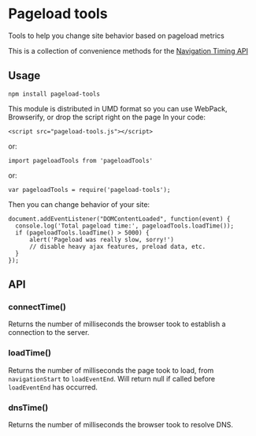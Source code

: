 # Pageload tools

Tools to help you change site behavior based on pageload metrics

This is a collection of convenience methods for the [Navigation Timing API](https://developer.mozilla.org/en-US/docs/Web/API/Navigation_timing_API)

## Usage
```
npm install pageload-tools
```
This module is distributed in UMD format so you can use WebPack, Browserify, or drop the script right on the page
In your code:
```
<script src="pageload-tools.js"></script>
```
or:
```
import pageloadTools from 'pageloadTools'
```
or:
```
var pageloadTools = require('pageload-tools');
```
Then you can change behavior of your site:
```
document.addEventListener("DOMContentLoaded", function(event) {
  console.log('Total pageload time:', pageloadTools.loadTime());
  if (pageloadTools.loadTime() > 5000) {
      alert('Pageload was really slow, sorry!')
      // disable heavy ajax features, preload data, etc.
  }
});
```

## API
### connectTime()
Returns the number of milliseconds the browser took to establish a connection to the server.

### loadTime()
Returns the number of milliseconds the page took to load, from `navigationStart` to `loadEventEnd`. Will return null if called before `loadEventEnd` has occurred.

### dnsTime()
Returns the number of milliseconds the browser took to resolve DNS.